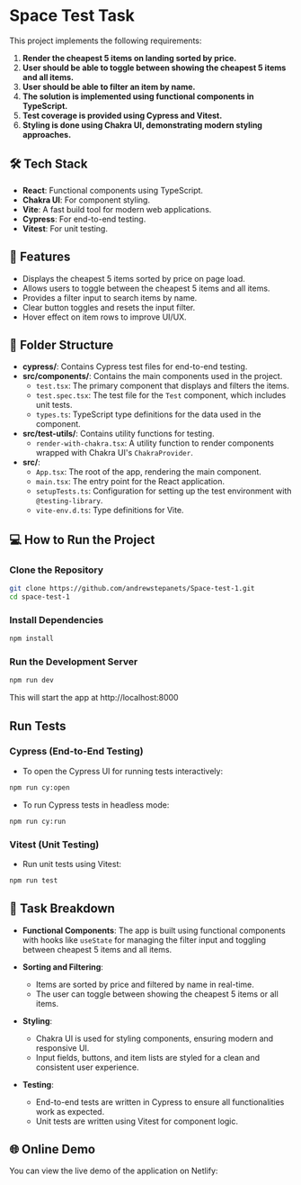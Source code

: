 # Space Test Task

This project implements the following requirements:

1. **Render the cheapest 5 items on landing sorted by price.**
2. **User should be able to toggle between showing the cheapest 5 items and all items.**
3. **User should be able to filter an item by name.**
4. **The solution is implemented using functional components in TypeScript.**
5. **Test coverage is provided using Cypress and Vitest.**
6. **Styling is done using Chakra UI, demonstrating modern styling approaches.**

## 🛠 Tech Stack

- **React**: Functional components using TypeScript.
- **Chakra UI**: For component styling.
- **Vite**: A fast build tool for modern web applications.
- **Cypress**: For end-to-end testing.
- **Vitest**: For unit testing.

## 🚀 Features

- Displays the cheapest 5 items sorted by price on page load.
- Allows users to toggle between the cheapest 5 items and all items.
- Provides a filter input to search items by name.
- Clear button toggles and resets the input filter.
- Hover effect on item rows to improve UI/UX.

## 📂 Folder Structure

- **cypress/**: Contains Cypress test files for end-to-end testing.
- **src/components/**: Contains the main components used in the project.
  - `test.tsx`: The primary component that displays and filters the items.
  - `test.spec.tsx`: The test file for the `Test` component, which includes unit tests.
  - `types.ts`: TypeScript type definitions for the data used in the component.
- **src/test-utils/**: Contains utility functions for testing.
  - `render-with-chakra.tsx`: A utility function to render components wrapped with Chakra UI's `ChakraProvider`.
- **src/**:
  - `App.tsx`: The root of the app, rendering the main component.
  - `main.tsx`: The entry point for the React application.
  - `setupTests.ts`: Configuration for setting up the test environment with `@testing-library`.
  - `vite-env.d.ts`: Type definitions for Vite.

## 💻 How to Run the Project

### Clone the Repository

```bash
git clone https://github.com/andrewstepanets/Space-test-1.git
cd space-test-1

```

### Install Dependencies

```bash
npm install

```

### Run the Development Server

```bash
npm run dev

```

This will start the app at http://localhost:8000

## Run Tests

### Cypress (End-to-End Testing)

- To open the Cypress UI for running tests interactively:

```bash
npm run cy:open

```

- To run Cypress tests in headless mode:

```bash
npm run cy:run

```

### Vitest (Unit Testing)

- Run unit tests using Vitest:

```bash
npm run test

```

## 📝 Task Breakdown

- **Functional Components**:
  The app is built using functional components with hooks like `useState` for managing the filter input and toggling between cheapest 5 items and all items.

- **Sorting and Filtering**:

  - Items are sorted by price and filtered by name in real-time.
  - The user can toggle between showing the cheapest 5 items or all items.

- **Styling**:

  - Chakra UI is used for styling components, ensuring modern and responsive UI.
  - Input fields, buttons, and item lists are styled for a clean and consistent user experience.

- **Testing**:
  - End-to-end tests are written in Cypress to ensure all functionalities work as expected.
  - Unit tests are written using Vitest for component logic.

## 🌐 Online Demo

You can view the live demo of the application on Netlify:
